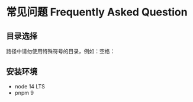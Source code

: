 # 常见问题 Frequently Asked Question

## 目录选择

路径中请勿使用特殊符号的目录，例如：空格：` `

## 安装环境

+ node 14 LTS
+ pnpm 9

